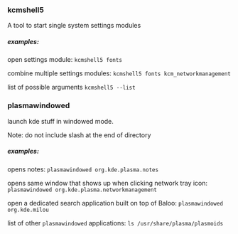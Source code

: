 
### kcmshell5
A tool to start single system settings modules

##### examples:
open settings module:
`kcmshell5 fonts`

combine multiple settings modules:
`kcmshell5 fonts kcm_networkmanagement`

list of possible arguments
`kcmshell5 --list`

### plasmawindowed
launch kde stuff in windowed mode.

Note: do not include slash at the end of directory

##### examples:

opens notes:
`plasmawindowed org.kde.plasma.notes`

opens same window that shows up when clicking network tray icon:
`plasmawindowed org.kde.plasma.networkmanagement`

open a dedicated search application built on top of Baloo:
`plasmawindowed org.kde.milou`

list of other `plasmawindowed` applications:
`ls /usr/share/plasma/plasmoids`
